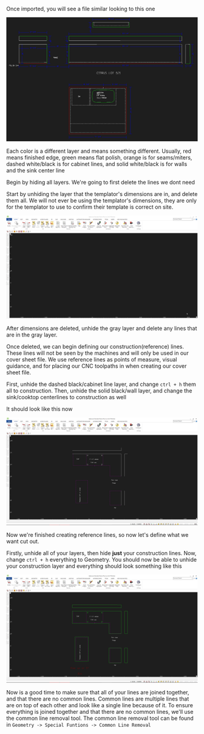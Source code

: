 Once imported, you will see a file similar looking to this one

![Beginning File](../images/beginningfile.png)

Each color is a different layer and means something different. Usually, red means finished edge, green means flat polish, orange is for seams/miters, dashed white/black is for cabinet lines, and solid white/black is for walls and the sink center line

Begin by hiding all layers. We're going to first delete the lines we dont need

Start by unhiding the layer that the templator's dimensions are in, and delete them all. We will not ever be using the templator's dimensions, they are only for the templator to use to confirm their template is correct on site.

![Deleting Template Dimensions](../images/deletetemplatedims.gif)

After dimensions are deleted, unhide the gray layer and delete any lines that are in the gray layer.

Once deleted, we can begin defining our construction(reference) lines. These lines will not be seen by the machines and will only be used in our cover sheet file. We use reference lines as points of measure, visual guidance, and for placing our CNC toolpaths in when creating our cover sheet file.

First, unhide the dashed black/cabinet line layer, and change `ctrl + h` them all to construction. Then, unhide the solid black/wall layer, and change the sink/cooktop centerlines to construction as well

It should look like this now

![Changing To Construction](../images/changingtoconst.jpg)

Now we're finished creating reference lines, so now let's define what we want cut out.

Firstly, unhide all of your layers, then hide **just** your construction lines. Now, change `ctrl + h` everything to Geometry. You should now be able to unhide your construction layer and everything should look something like this

![Finalizing Cleanup](../images/finalizingclean.jpg)

Now is a good time to make sure that all of your lines are joined together, and that there are no common lines.
Common lines are multiple lines that are on top of each other and look like a single line because of it. To ensure everything is joined together and that there are no common lines, we'll use the common line removal tool. The common line removal tool can be found in `Geometry -> Special Funtions -> Common Line Removal`